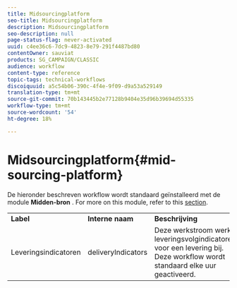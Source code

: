 ```yaml
---
title: Midsourcingplatform
seo-title: Midsourcingplatform
description: Midsourcingplatform
seo-description: null
page-status-flag: never-activated
uuid: c4ee36c6-7dc9-4823-8e79-291f4487bd80
contentOwner: sauviat
products: SG_CAMPAIGN/CLASSIC
audience: workflow
content-type: reference
topic-tags: technical-workflows
discoiquuid: a5c54b06-390c-4f4e-9f09-d9a53a529149
translation-type: tm+mt
source-git-commit: 70b143445b2e77128b9404e35d96b39694d55335
workflow-type: tm+mt
source-wordcount: '54'
ht-degree: 18%

---
```



# Midsourcingplatform{#mid-sourcing-platform}

De hieronder beschreven workflow wordt standaard geïnstalleerd met de module **Midden-bron** . For more on this module, refer to this [section](../../installation/using/mid-sourcing-deployment.md).

<table> 
 <tbody> 
  <tr> 
   <td> <strong>Label</strong><br /> </td> 
   <td> <strong>Interne naam</strong><br /> </td> 
   <td> <strong>Beschrijving</strong><br /> </td> 
  </tr> 
  <tr> 
   <td> <span class="uicontrol">Leveringsindicatoren</span> <br /> </td> 
   <td> <span class="uicontrol">deliveryIndicators</span> <br /> </td> 
   <td> Deze werkstroom werkt leveringsvolgindicatoren voor een levering bij. Deze workflow wordt standaard elke uur geactiveerd.<br /> </td> 
  </tr> 
 </tbody> 
</table>

